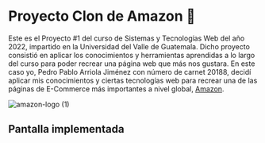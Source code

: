 # Proyecto Clon de Amazon :rocket:

Este es el Proyecto #1 del curso de Sistemas y Tecnologías Web del año 2022, impartido en la Universidad del Valle de Guatemala. Dicho proyecto consistió en aplicar los conocimientos y herramientas aprendidas a lo largo del curso para poder recrear una página web que más nos gustara. En este caso yo, Pedro Pablo Arriola Jiménez con número de carnet 20188, decidí aplicar mis conocimientos y ciertas tecnologías web para recrear una de las páginas de E-Commerce más importantes a nivel global, [Amazon](https://www.amazon.com/-/es/ref=nav_logo#nav-top).

![amazon-logo (1)](https://user-images.githubusercontent.com/63658079/165599658-e431c2f3-af9d-42d0-8afd-8d8f13600c92.png)

## Pantalla implementada
